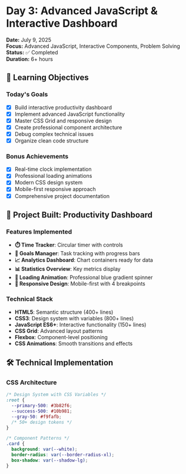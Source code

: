# Day 3: Advanced JavaScript & Interactive Dashboard

**Date:** July 9, 2025  
**Focus:** Advanced JavaScript, Interactive Components, Problem Solving  
**Status:** ✅ Completed  
**Duration:** 6+ hours

## 🎯 Learning Objectives

### Today's Goals
- [x] Build interactive productivity dashboard
- [x] Implement advanced JavaScript functionality
- [x] Master CSS Grid and responsive design
- [x] Create professional component architecture
- [x] Debug complex technical issues
- [x] Organize clean code structure

### Bonus Achievements
- [x] Real-time clock implementation
- [x] Professional loading animations
- [x] Modern CSS design system
- [x] Mobile-first responsive approach
- [x] Comprehensive project documentation

## 🚀 Project Built: Productivity Dashboard

### Features Implemented
- **⏱️ Time Tracker**: Circular timer with controls
- **🎯 Goals Manager**: Task tracking with progress bars
- **📈 Analytics Dashboard**: Chart containers ready for data
- **📊 Statistics Overview**: Key metrics display
- **🎨 Loading Animation**: Professional blue gradient spinner
- **📱 Responsive Design**: Mobile-first with 4 breakpoints

### Technical Stack
- **HTML5**: Semantic structure (400+ lines)
- **CSS3**: Design system with variables (800+ lines)
- **JavaScript ES6+**: Interactive functionality (150+ lines)
- **CSS Grid**: Advanced layout patterns
- **Flexbox**: Component-level positioning
- **CSS Animations**: Smooth transitions and effects

## 🛠️ Technical Implementation

### CSS Architecture
```css
/* Design System with CSS Variables */
:root {
  --primary-500: #3b82f6;
  --success-500: #10b981;
  --gray-50: #f9fafb;
  /* 50+ design tokens */
}

/* Component Patterns */
.card {
  background: var(--white);
  border-radius: var(--border-radius-xl);
  box-shadow: var(--shadow-lg);
}